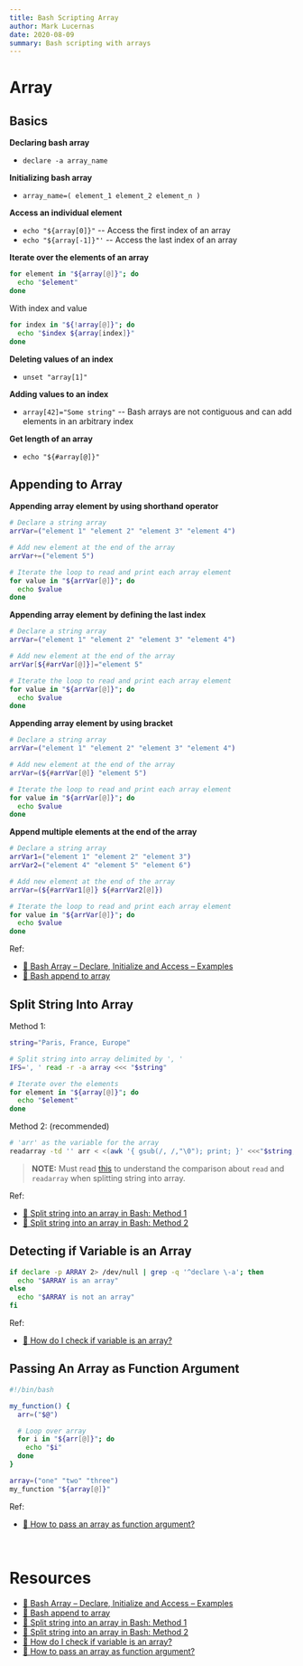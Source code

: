 ```yaml
---
title: Bash Scripting Array
author: Mark Lucernas
date: 2020-08-09
summary: Bash scripting with arrays
---
```



# Array

## Basics

**Declaring bash array**

- `declare -a array_name`


**Initializing bash array**

- `array_name=( element_1 element_2 element_n ) `


**Access an individual element**

- `echo "${array[0]}"` -- Access the first index of an array
- `echo "${array[-1]}"'` -- Access the last index of an array


**Iterate over the elements of an array**

```sh
for element in "${array[@]}"; do
  echo "$element"
done
```

With index and value

```sh
for index in "${!array[@]}"; do
  echo "$index ${array[index]}"
done
```

**Deleting values of an index**

- `unset "array[1]"`


**Adding values to an index**

- `array[42]="Some string"` -- Bash arrays are not contiguous and can add
    elements in an arbitrary index


**Get length of an array**

- `echo "${#array[@]}"`


## Appending to Array

**Appending array element by using shorthand operator**

```sh
# Declare a string array
arrVar=("element 1" "element 2" "element 3" "element 4")

# Add new element at the end of the array
arrVar+=("element 5")

# Iterate the loop to read and print each array element
for value in "${arrVar[@]}"; do
  echo $value
done
```

**Appending array element by defining the last index**

```sh
# Declare a string array
arrVar=("element 1" "element 2" "element 3" "element 4")

# Add new element at the end of the array
arrVar[${#arrVar[@]}]="element 5"

# Iterate the loop to read and print each array element
for value in "${arrVar[@]}"; do
  echo $value
done
```

**Appending array element by using bracket**

```sh
# Declare a string array
arrVar=("element 1" "element 2" "element 3" "element 4")

# Add new element at the end of the array
arrVar=(${#arrVar[@]} "element 5")

# Iterate the loop to read and print each array element
for value in "${arrVar[@]}"; do
  echo $value
done
```

**Append multiple elements at the end of the array**

```sh
# Declare a string array
arrVar1=("element 1" "element 2" "element 3")
arrVar2=("element 4" "element 5" "element 6")

# Add new element at the end of the array
arrVar=(${#arrVar1[@]} ${#arrVar2[@]})

# Iterate the loop to read and print each array element
for value in "${arrVar[@]}"; do
  echo $value
done
```

Ref:

- [📄 Bash Array – Declare, Initialize and Access – Examples](https://www.tutorialkart.com/bash-shell-scripting/bash-array/)
- [📄 Bash append to array](https://linuxhint.com/bash_append_array/)


## Split String Into Array

Method 1:

```sh
string="Paris, France, Europe"

# Split string into array delimited by ', '
IFS=', ' read -r -a array <<< "$string"

# Iterate over the elements
for element in "${array[@]}"; do
  echo "$element"
done
```

Method 2: (recommended)

```sh
# 'arr' as the variable for the array
readarray -td '' arr < <(awk '{ gsub(/, /,"\0"); print; }' <<<"$string, "); unset 'arr[-1]'; declare -p arr;
```

> **NOTE:** Must read [this](https://stackoverflow.com/a/45201229/11850077) to
understand the comparison about `read` and `readarray` when splitting string
into array.

Ref:

- [📄 Split string into an array in Bash: Method 1](https://stackoverflow.com/a/10586169/11850077)
- [📄 Split string into an array in Bash: Method 2](https://stackoverflow.com/a/45201229/11850077)


## Detecting if Variable is an Array


```sh
if declare -p ARRAY 2> /dev/null | grep -q '^declare \-a'; then
  echo "$ARRAY is an array"
else
  echo "$ARRAY is not an array"
fi
```

Ref:

- [📄 How do I check if variable is an array?](https://stackoverflow.com/a/14525326/11850077)


## Passing An Array as Function Argument

```sh
#!/bin/bash

my_function() {
  arr=("$@")

  # Loop over array
  for i in "${arr[@]}"; do
    echo "$i"
  done
}

array=("one" "two" "three")
my_function "${array[@]}"
```

Ref:

- [📄 How to pass an array as function argument?](https://askubuntu.com/a/674347)


<br>

# Resources

- [📄 Bash Array – Declare, Initialize and Access – Examples](https://www.tutorialkart.com/bash-shell-scripting/bash-array/)
- [📄 Bash append to array](https://linuxhint.com/bash_append_array/)
- [📄 Split string into an array in Bash: Method 1](https://stackoverflow.com/a/10586169/11850077)
- [📄 Split string into an array in Bash: Method 2](https://stackoverflow.com/a/45201229/11850077)
- [📄 How do I check if variable is an array?](https://stackoverflow.com/a/14525326/11850077)
- [📄 How to pass an array as function argument?](https://askubuntu.com/a/674347)

